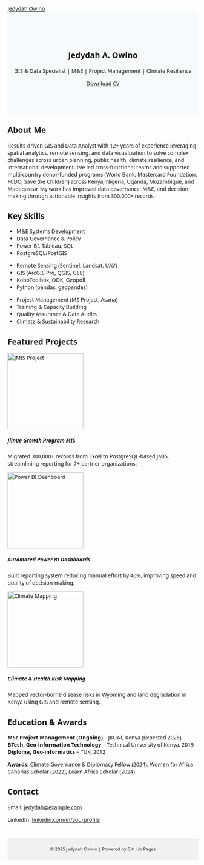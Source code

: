 <!doctype html>
<html lang="en">
<head>
  <meta charset="utf-8"/>
  <meta name="viewport" content="width=device-width,initial-scale=1"/>
  <title>Jedydah Owino — GIS, Data & Project Management Portfolio</title>
  <link href="https://cdn.jsdelivr.net/npm/bootstrap@5.3.0/dist/css/bootstrap.min.css" rel="stylesheet"/>
  <style>
    body { font-family: 'Segoe UI', Tahoma, sans-serif; }
    .hero { background: #f8f9fa; padding: 70px 0; text-align: center; }
    .card img { height: 200px; object-fit: cover; }
    footer { background: #f1f1f1; padding: 20px 0; margin-top: 40px; text-align: center; }
  </style>
</head>
<body>

<!-- Navigation -->
<nav class="navbar navbar-expand-lg navbar-light bg-light shadow-sm">
  <div class="container">
    <a class="navbar-brand fw-bold" href="#">Jedydah Owino</a>
  </div>
</nav>

<!-- Hero Section -->
<section class="hero">
  <div class="container">
    <h1 class="fw-bold">Jedydah A. Owino</h1>
    <p class="lead">GIS & Data Specialist | M&E | Project Management | Climate Resilience</p>
    <a href="assets/Jedydah_Owino_CV.pdf" class="btn btn-primary" target="_blank">Download CV</a>
  </div>
</section>

<!-- About -->
<section class="container my-5">
  <h2>About Me</h2>
  <p>Results-driven GIS and Data Analyst with 12+ years of experience leveraging spatial analytics, remote sensing, and data visualization to solve complex challenges across urban planning, public health, climate resilience, and international development. 
  I’ve led cross-functional teams and supported multi-country donor-funded programs (World Bank, Mastercard Foundation, FCDO, Save the Children) across Kenya, Nigeria, Uganda, Mozambique, and Madagascar. 
  My work has improved data governance, M&E, and decision-making through actionable insights from 300,000+ records.</p>
</section>

<!-- Skills -->
<section class="container my-5">
  <h2>Key Skills</h2>
  <div class="row">
    <div class="col-md-4">
      <ul>
        <li>M&E Systems Development</li>
        <li>Data Governance & Policy</li>
        <li>Power BI, Tableau, SQL</li>
        <li>PostgreSQL/PostGIS</li>
      </ul>
    </div>
    <div class="col-md-4">
      <ul>
        <li>Remote Sensing (Sentinel, Landsat, UAV)</li>
        <li>GIS (ArcGIS Pro, QGIS, GEE)</li>
        <li>KoboToolbox, ODK, Geopoll</li>
        <li>Python (pandas, geopandas)</li>
      </ul>
    </div>
    <div class="col-md-4">
      <ul>
        <li>Project Management (MS Project, Asana)</li>
        <li>Training & Capacity Building</li>
        <li>Quality Assurance & Data Audits</li>
        <li>Climate & Sustainability Research</li>
      </ul>
    </div>
  </div>
</section>

<!-- Projects -->
<section class="container my-5">
  <h2>Featured Projects</h2>
  <div class="row g-4">
    <div class="col-md-4">
      <div class="card shadow-sm">
        <img src="assets/jmis.png" class="card-img-top" alt="JMIS Project">
        <div class="card-body">
          <h5 class="card-title">Jiinue Growth Program MIS</h5>
          <p class="card-text">Migrated 300,000+ records from Excel to PostgreSQL-based JMIS, streamlining reporting for 7+ partner organizations.</p>
        </div>
      </div>
    </div>
    <div class="col-md-4">
      <div class="card shadow-sm">
        <img src="assets/powerbi.png" class="card-img-top" alt="Power BI Dashboard">
        <div class="card-body">
          <h5 class="card-title">Automated Power BI Dashboards</h5>
          <p class="card-text">Built reporting system reducing manual effort by 40%, improving speed and quality of decision-making.</p>
        </div>
      </div>
    </div>
    <div class="col-md-4">
      <div class="card shadow-sm">
        <img src="assets/climate.png" class="card-img-top" alt="Climate Mapping">
        <div class="card-body">
          <h5 class="card-title">Climate & Health Risk Mapping</h5>
          <p class="card-text">Mapped vector-borne disease risks in Wyoming and land degradation in Kenya using GIS and remote sensing.</p>
        </div>
      </div>
    </div>
  </div>
</section>

<!-- Education & Awards -->
<section class="container my-5">
  <h2>Education & Awards</h2>
  <p><strong>MSc Project Management (Ongoing)</strong> – JKUAT, Kenya (Expected 2025)<br>
     <strong>BTech, Geo-information Technology</strong> – Technical University of Kenya, 2019<br>
     <strong>Diploma, Geo-informatics</strong> – TUK, 2012</p>
  <p><strong>Awards:</strong> Climate Governance & Diplomacy Fellow (2024), Women for Africa Canarias Scholar (2022), Learn Africa Scholar (2024)</p>
</section>

<!-- Contact -->
<section class="container my-5">
  <h2>Contact</h2>
  <p>Email: <a href="mailto:jedydah@example.com">jedydah@example.com</a></p>
  <p>LinkedIn: <a href="https://linkedin.com/in/yourprofile" target="_blank">linkedin.com/in/yourprofile</a></p>
</section>

<!-- Footer -->
<footer>
  <small>© 2025 Jedydah Owino | Powered by GitHub Pages</small>
</footer>

</body>
</html>
